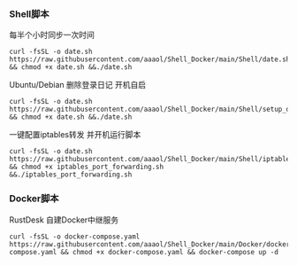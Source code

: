 
### Shell脚本

每半个小时同步一次时间
~~~
curl -fsSL -o date.sh https://raw.githubusercontent.com/aaaol/Shell_Docker/main/Shell/date.sh && chmod +x date.sh &&./date.sh
~~~

Ubuntu/Debian 删除登录日记 开机自启
~~~
curl -fsSL -o date.sh https://raw.githubusercontent.com/aaaol/Shell_Docker/main/Shell/setup_disable_login_logs.sh && chmod +x date.sh &&./date.sh
~~~ 

一键配置iptables转发 并开机运行脚本
~~~
curl -fsSL -o date.sh https://raw.githubusercontent.com/aaaol/Shell_Docker/main/Shell/iptables_port_forwarding.sh && chmod +x iptables_port_forwarding.sh &&./iptables_port_forwarding.sh
~~~

### Docker脚本

RustDesk 自建Docker中继服务
~~~
curl -fsSL -o docker-compose.yaml https://raw.githubusercontent.com/aaaol/Shell_Docker/main/Docker/docker-compose.yaml && chmod +x docker-compose.yaml && docker-compose up -d
~~~